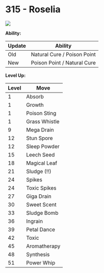# 315 - Roselia
![][315]

**Ability:**

Update | Ability
---    | ---
Old    | Natural Cure / Poison Point
New    | Poison Point / Natural Cure

**Level Up:**

Level | Move
---   | ---
  1   | Absorb
  1   | Growth
  1   | Poison Sting
  1   | Grass Whistle
  9   | Mega Drain
 12   | Stun Spore
 12   | Sleep Powder
 15   | Leech Seed
 18   | Magical Leaf
 21   | Sludge (!!)
 24   | Spikes
 24   | Toxic Spikes
 27   | Giga Drain
 30   | Sweet Scent
 33   | Sludge Bomb
 36   | Ingrain
 39   | Petal Dance
 42   | Toxic
 45   | Aromatherapy
 48   | Synthesis
 51   | Power Whip



[315]: /img/pokemon/315.png

